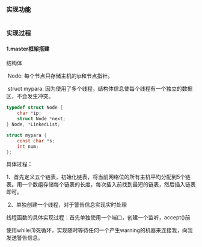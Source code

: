 ### 实现功能

```

```

### 实现过程

#### 1.master框架搭建

  结构体

​	Node: 每个节点只存储主机的ip和节点指针。

​	struct mypara: 因为使用了多个线程，结构体信息使每个线程有一个独立的数据区，不会发生冲突。

```c
typedef struct Node {
    char *ip; 
    struct Node *next;
} Node, *LinkedList;

struct mypara {
    const char *s;
    int num;
};
```

具体过程：

​	1、首先定义五个链表，初始化链表，将当前网络位的所有主机平均分配到5个链表。用一个数组存储每个链表的长度，每次插入前找到最短的链表，然后插入链表即可。

​	2、单独创建一个线程，对于警告信息实现实时处理

​	线程函数的具体实现过程：首先单独使用一个端口，创建一个监听，accept()前

​	使用while(1)死循环，实现随时等待任何一个产生warning的机器来连接我，向我发送警告信息。





